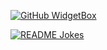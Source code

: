 [![GitHub WidgetBox](https://github-widgetbox.vercel.app/api/profile?username=sourcingdenis&data=followers,repositories,stars,commits&theme=carbon)](https://github.com/Jurredr/github-widgetbox)

 <a href="https://readme-jokes.vercel.app"><img align="middle" src="https://readme-jokes.vercel.app/api" alt="README Jokes"></a>
 
 
